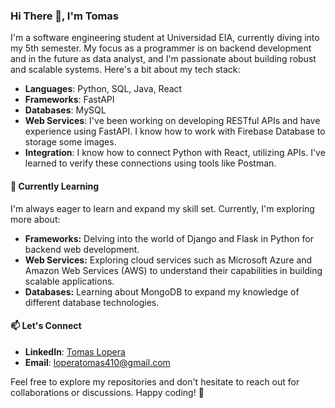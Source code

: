 ### Hi There 👋, I'm Tomas

I'm a software engineering student at Universidad EIA, currently diving into my 5th semester. My focus as a programmer is on backend development and in the future as data analyst, and I'm passionate about building robust and scalable systems. Here's a bit about my tech stack:

- **Languages**: Python, SQL, Java, React
- **Frameworks**: FastAPI
- **Databases**: MySQL
- **Web Services**: I've been working on developing RESTful APIs and have experience using FastAPI. I know how to work with Firebase Database to storage some images.
- **Integration**: I know how to connect Python with React, utilizing APIs. I've learned to verify these connections using tools like Postman.

#### 🌱 Currently Learning
I'm always eager to learn and expand my skill set. Currently, I'm exploring more about:

- **Frameworks:** Delving into the world of Django and Flask in Python for backend web development.
- **Web Services:** Exploring cloud services such as Microsoft Azure and Amazon Web Services (AWS) to understand their capabilities in building scalable applications.
- **Databases:** Learning about MongoDB to expand my knowledge of different database technologies.

#### 📫 Let's Connect
- **LinkedIn**: [Tomas Lopera](https://www.linkedin.com/in/tomas-lopera-413b4322a/)
- **Email**: loperatomas410@gmail.com

Feel free to explore my repositories and don't hesitate to reach out for collaborations or discussions. Happy coding! 🚀
